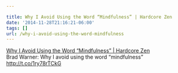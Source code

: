 ```yaml
---

title: Why I Avoid Using the Word “Mindfulness” | Hardcore Zen
date: '2014-11-28T21:16:21-06:00'
tags: []
url: /why-i-avoid-using-the-word-mindfulness
---
```

<a href="http://hardcorezen.info/why-i-avoid-using-the-word-mindfulness/3196">Why I Avoid Using the Word “Mindfulness” | Hardcore Zen</a><br/>Brad Warner: Why I avoid using the word &ldquo;mindfulness&rdquo; <a href="http://t.co/1ry78rTCkG" target="_blank">http://t.co/1ry78rTCkG</a>
